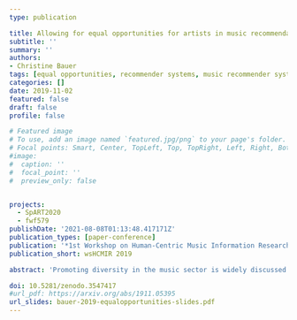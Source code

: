 ```yaml
---
type: publication

title: Allowing for equal opportunities for artists in music recommendation
subtitle: ''
summary: ''
authors:
- Christine Bauer
tags: [equal opportunities, recommender systems, music recommender systems, music, artists, position paper]
categories: []
date: 2019-11-02
featured: false
draft: false
profile: false

# Featured image
# To use, add an image named `featured.jpg/png` to your page's folder.
# Focal points: Smart, Center, TopLeft, Top, TopRight, Left, Right, BottomLeft, Bottom, BottomRight.
#image:
#  caption: ''
#  focal_point: ''
#  preview_only: false


projects:
  - SpART2020
  - fwf579
publishDate: '2021-08-08T01:13:48.417171Z'
publication_types: [paper-conference]
publication: '*1st Workshop on Human-Centric Music Information Research Systems*'
publication_short: wsHCMIR 2019

abstract: 'Promoting diversity in the music sector is widely discussed on the media. While the major problem may lie deep in our society, music information retrieval contributes to promoting diversity or may create unequal opportunities for artists. For example, considering the known problem of popularity bias in music recommendation, it is important to investigate whether the short head of popular music artists and the long tail of less popular ones show similar patterns of diversity---in terms of, for example, age, gender, or ethnic origin---or the popularity bias amplifies a positive or negative effect. I advocate for reasonable opportunities for artists---for (currently) popular artists and artists in the long-tail alike---in music recommender systems. In this work, I represent the position that we need to develop a deep understanding of the biases and inequalities because it is the essential basis to design approaches for music recommendation that provide reasonable opportunities. Thus, research needs to investigate the various reasons that hinder equal opportunity and diversity in music recommendation.'

doi: 10.5281/zenodo.3547417
#url_pdf: https://arxiv.org/abs/1911.05395
url_slides: bauer-2019-equalopportunities-slides.pdf
---
```

